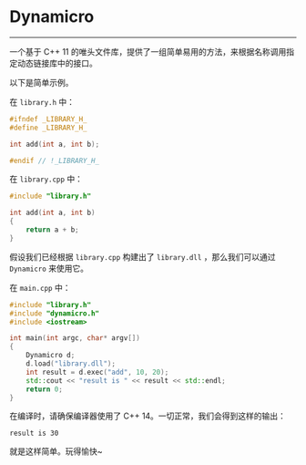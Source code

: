 # Dynamicro

---

一个基于 C++ 11 的唯头文件库，提供了一组简单易用的方法，来根据名称调用指定动态链接库中的接口。

以下是简单示例。

在 `library.h` 中：

```c++
#ifndef _LIBRARY_H_
#define _LIBRARY_H_

int add(int a, int b);

#endif // !_LIBRARY_H_
```

在 `library.cpp` 中：

```c++
#include "library.h"

int add(int a, int b)
{
    return a + b;
}
```

假设我们已经根据 `library.cpp` 构建出了 `library.dll` ，那么我们可以通过 `Dynamicro` 来使用它。

在 `main.cpp` 中：

```c++
#include "library.h"
#include "dynamicro.h"
#include <iostream>

int main(int argc, char* argv[])
{
    Dynamicro d;
    d.load("library.dll");
    int result = d.exec("add", 10, 20);
    std::cout << "result is " << result << std::endl;
    return 0;
}
```

在编译时，请确保编译器使用了 C++ 14。一切正常，我们会得到这样的输出：

```
result is 30
```

就是这样简单。玩得愉快~



